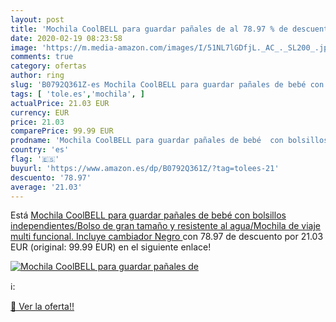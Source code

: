 ```yaml
---
layout: post
title: 'Mochila CoolBELL para guardar pañales de al 78.97 % de descuento'
date: 2020-02-19 08:23:58
image: 'https://m.media-amazon.com/images/I/51NL7lGDfjL._AC_._SL200_.jpg'
comments: true
category: ofertas
author: ring
slug: 'B0792Q361Z-es Mochila CoolBELL para guardar pañales de bebé con...'
tags: [ 'tole.es','mochila', ]
actualPrice: 21.03 EUR
currency: EUR
price: 21.03
comparePrice: 99.99 EUR
prodname: 'Mochila CoolBELL para guardar pañales de bebé  con bolsillos independientes/Bolso de gran tamaño y resistente al agua/Mochila de viaje multi funcional. Incluye cambiador  Negro '
country: 'es'
flag: '🇪🇸'
buyurl: 'https://www.amazon.es/dp/B0792Q361Z/?tag=tolees-21'
descuento: '78.97'
average: '21.03'
---
```


Está [Mochila CoolBELL para guardar pañales de bebé  con bolsillos independientes/Bolso de gran tamaño y resistente al agua/Mochila de viaje multi funcional. Incluye cambiador  Negro ](https://www.amazon.es/dp/B0792Q361Z/?tag=tolees-21) con 78.97 de descuento por 21.03 EUR (original: 99.99 EUR) en el siguiente enlace!

[![Mochila CoolBELL para guardar pañales de](https://m.media-amazon.com/images/I/51NL7lGDfjL._AC_._SL200_.jpg)](https://www.amazon.es/dp/B0792Q361Z/?tag=tolees-21)

ℹ️:


[🛒 Ver la oferta!!](https://www.amazon.es/dp/B0792Q361Z/?tag=tolees-21)

